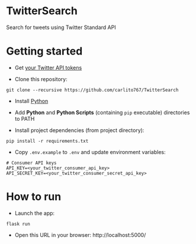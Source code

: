 # TwitterSearch

Search for tweets using Twitter Standard API

# Getting started


* Get [your Twitter API tokens](https://developer.twitter.com/en/docs/basics/getting-started)

* Clone this repository:

```
git clone --recursive https://github.com/carlito767/TwitterSearch
```

* Install [Python](https://www.python.org/)
* Add __Python__ and __Python Scripts__ (containing `pip` executable) directories to PATH

* Install project dependencies (from project directory):

```
pip install -r requirements.txt
```

* Copy `.env.example` to `.env` and update environment variables:

```
# Consumer API keys
API_KEY=<your_twitter_consumer_api_key>
API_SECRET_KEY=<your_twitter_consumer_secret_api_key>
```

# How to run

* Launch the app:

```
flask run
```

* Open this URL in your browser: http://localhost:5000/
